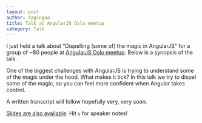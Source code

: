 ```yaml
---
layout: post
author: dagingaa
title: Talk at AngularJS Oslo meetup
category: Talk
---
```


I just held a talk about "Dispelling (some of) the magic in AngularJS" for a
group of ~80 people at [AngularJS Oslo meetup](http://www.meetup.com/AngularJS-Oslo/).
Below is a synopsis of the talk.

One of the biggest challenges with AngularJS is trying to understand some of
the magic under the hood. What makes it tick? In this talk we try to dispel
some of the magic, so you can feel more confident when Angular takes control.

A written transcript will follow hopefully very, very soon.

[Slides are also available](http://daginge.com/slides/dispelling-the-magic-of-angularjs/). Hit `s` for speaker notes!

